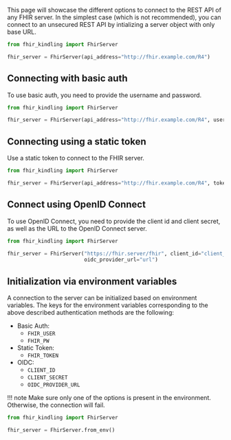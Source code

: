 This page will showcase the different options to connect to the REST API of any FHIR server.
In the simplest case (which is not recommended), you can connect to an unsecured REST API by intializing
a server object with only base URL.

```python
from fhir_kindling import FhirServer

fhir_server = FhirServer(api_address="http://fhir.example.com/R4")
```


## Connecting with basic auth
To use basic auth, you need to provide the username and password.

```python
from fhir_kindling import FhirServer

fhir_server = FhirServer(api_address="http://fhir.example.com/R4", username="my_username", password="my_password")
```

## Connecting using a static token
Use a static token to connect to the FHIR server.

```python
from fhir_kindling import FhirServer

fhir_server = FhirServer(api_address="http://fhir.example.com/R4", token="my_token")
```

## Connect using OpenID Connect
To use OpenID Connect, you need to provide the client id and client secret, as well as the URL to the OpenID Connect server.

```python
from fhir_kindling import FhirServer

fhir_server = FhirServer("https://fhir.server/fhir", client_id="client_id", client_secret="secret",
                         oidc_provider_url="url")
```


## Initialization via environment variables
A connection to the server can be initialized based on environment variables. The keys for the environment
variables corresponding to the above described authentication methods are the following:

- Basic Auth:
    - `FHIR_USER`
    - `FHIR_PW`
- Static Token:
    - `FHIR_TOKEN`
- OIDC:
    - `CLIENT_ID`
    - `CLIENT_SECRET`
    - `OIDC_PROVIDER_URL`

!!! note
    Make sure only one of the options is present in the environment. Otherwise, the connection will fail.

```python
from fhir_kindling import FhirServer

fhir_server = FhirServer.from_env()
```




